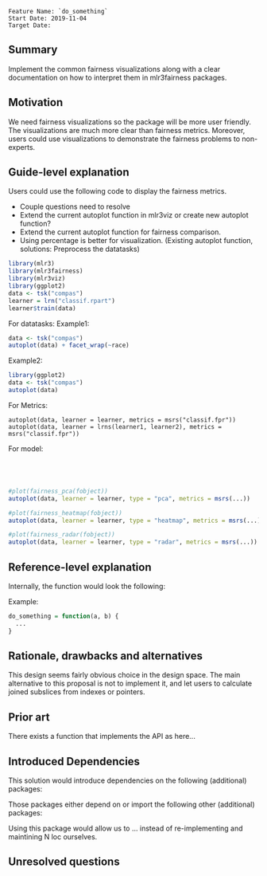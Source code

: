 ```
Feature Name: `do_something`
Start Date: 2019-11-04
Target Date:
```

## Summary
[summary]: #summary

Implement the common fairness visualizations along with a clear documentation on how to interpret them in mlr3fairness packages.

## Motivation
[motivation]: #motivation

We need fairness visualizations so the package will be more user friendly. The visualizations are much more clear than fairness metrics. Moreover, users could use visualizations to demonstrate the fairness problems to non-experts.

## Guide-level explanation
[guide-level-explanation]: #guide-level-explanation

Users could use the following code to display the fairness metrics.
* Couple questions need to resolve
* Extend the current autoplot function in mlr3viz or create new autoplot function?
* Extend the current autoplot function for fairness comparison.
* Using percentage is better for visualization. (Existing autoplot function, solutions: Preprocess the datatasks)

```r
library(mlr3)
library(mlr3fairness)
library(mlr3viz)
library(ggplot2)
data <- tsk("compas")
learner = lrn("classif.rpart")
learner$train(data)
```

For datatasks:
Example1:
```r
data <- tsk("compas")
autoplot(data) + facet_wrap(~race)
```

Example2:
```r
library(ggplot2)
data <- tsk("compas")
autoplot(data)
```

For Metrics:
```
autoplot(data, learner = learner, metrics = msrs("classif.fpr"))
autoplot(data, learner = lrns(learner1, learner2), metrics = msrs("classif.fpr"))
```

For model:
```r




#plot(fairness_pca(fobject))
autoplot(data, learner = learner, type = "pca", metrics = msrs(...))

#plot(fairness_heatmap(fobject))
autoplot(data, learner = learner, type = "heatmap", metrics = msrs(...))

#plot(fairness_radar(fobject))
autoplot(data, learner = learner, type = "radar", metrics = msrs(...))
```


## Reference-level explanation
[reference-level-explanation]: #reference-level-explanation

Internally, the function would look the following:

Example:
```r
do_something = function(a, b) {
  ...
}
```


## Rationale, drawbacks and alternatives
[rationale-and-alternatives]: #rationale-and-alternatives

This design seems fairly obvious choice in the design space.
The main alternative to this proposal is not to implement it,
and let users to calculate joined subslices from indexes or pointers.

## Prior art
[prior-art]: #prior-art

There exists a function that implements the API as here...

## Introduced Dependencies
This solution would introduce dependencies on the following (additional) packages:

Those packages either depend on or import the following other (additional) packages:

Using this package would allow us to ... instead of re-implementing and maintining
N loc ourselves.


## Unresolved questions
[unresolved-questions]: #unresolved-questions
